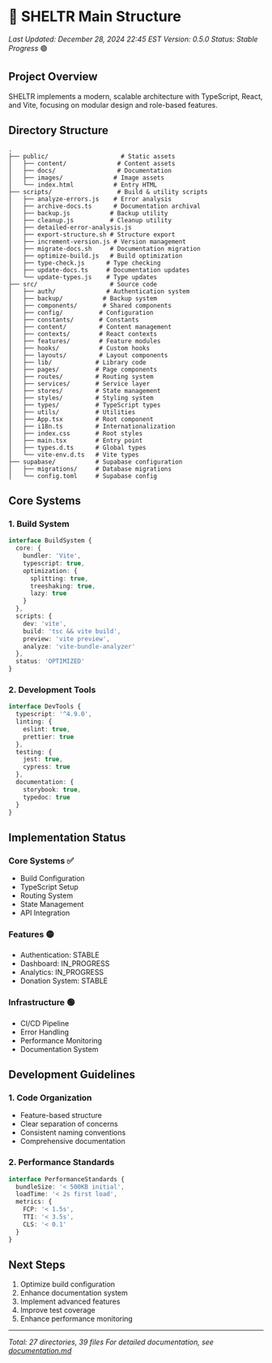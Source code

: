 # 🌳 SHELTR Main Structure
*Last Updated: December 28, 2024 22:45 EST*
*Version: 0.5.0*
*Status: Stable Progress* 🟢

## Project Overview
SHELTR implements a modern, scalable architecture with TypeScript, React, and Vite, focusing on modular design and role-based features.

## Directory Structure
```
.
├── public/                    # Static assets
│   ├── content/              # Content assets
│   ├── docs/                 # Documentation
│   ├── images/              # Image assets
│   └── index.html           # Entry HTML
├── scripts/                  # Build & utility scripts
│   ├── analyze-errors.js    # Error analysis
│   ├── archive-docs.ts      # Documentation archival
│   ├── backup.js           # Backup utility
│   ├── cleanup.js          # Cleanup utility
│   ├── detailed-error-analysis.js
│   ├── export-structure.sh # Structure export
│   ├── increment-version.js # Version management
│   ├── migrate-docs.sh     # Documentation migration
│   ├── optimize-build.js   # Build optimization
│   ├── type-check.js      # Type checking
│   ├── update-docs.ts     # Documentation updates
│   └── update-types.js    # Type updates
├── src/                    # Source code
│   ├── auth/              # Authentication system
│   ├── backup/           # Backup system
│   ├── components/       # Shared components
│   ├── config/          # Configuration
│   ├── constants/       # Constants
│   ├── content/         # Content management
│   ├── contexts/        # React contexts
│   ├── features/        # Feature modules
│   ├── hooks/           # Custom hooks
│   ├── layouts/         # Layout components
│   ├── lib/            # Library code
│   ├── pages/          # Page components
│   ├── routes/         # Routing system
│   ├── services/       # Service layer
│   ├── stores/         # State management
│   ├── styles/         # Styling system
│   ├── types/          # TypeScript types
│   ├── utils/          # Utilities
│   ├── App.tsx         # Root component
│   ├── i18n.ts         # Internationalization
│   ├── index.css       # Root styles
│   ├── main.tsx        # Entry point
│   ├── types.d.ts      # Global types
│   └── vite-env.d.ts   # Vite types
├── supabase/           # Supabase configuration
│   ├── migrations/     # Database migrations
│   └── config.toml     # Supabase config
```

## Core Systems

### 1. Build System
```typescript
interface BuildSystem {
  core: {
    bundler: 'Vite',
    typescript: true,
    optimization: {
      splitting: true,
      treeshaking: true,
      lazy: true
    }
  },
  scripts: {
    dev: 'vite',
    build: 'tsc && vite build',
    preview: 'vite preview',
    analyze: 'vite-bundle-analyzer'
  },
  status: 'OPTIMIZED'
}
```

### 2. Development Tools
```typescript
interface DevTools {
  typescript: '^4.9.0',
  linting: {
    eslint: true,
    prettier: true
  },
  testing: {
    jest: true,
    cypress: true
  },
  documentation: {
    storybook: true,
    typedoc: true
  }
}
```

## Implementation Status

### Core Systems ✅
- Build Configuration
- TypeScript Setup
- Routing System
- State Management
- API Integration

### Features 🟡
- Authentication: STABLE
- Dashboard: IN_PROGRESS
- Analytics: IN_PROGRESS
- Donation System: STABLE

### Infrastructure 🟢
- CI/CD Pipeline
- Error Handling
- Performance Monitoring
- Documentation System

## Development Guidelines

### 1. Code Organization
- Feature-based structure
- Clear separation of concerns
- Consistent naming conventions
- Comprehensive documentation

### 2. Performance Standards
```typescript
interface PerformanceStandards {
  bundleSize: '< 500KB initial',
  loadTime: '< 2s first load',
  metrics: {
    FCP: '< 1.5s',
    TTI: '< 3.5s',
    CLS: '< 0.1'
  }
}
```

## Next Steps
1. Optimize build configuration
2. Enhance documentation system
3. Implement advanced features
4. Improve test coverage
5. Enhance performance monitoring

---
*Total: 27 directories, 39 files*
*For detailed documentation, see [documentation.md](./documentation.md)*
